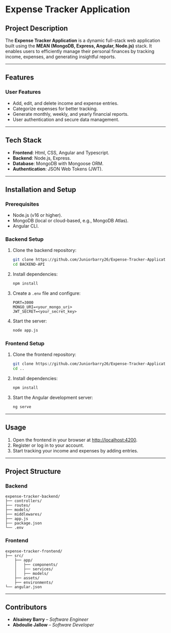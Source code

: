 # **Expense Tracker Application**

## **Project Description**
The **Expense Tracker Application** is a dynamic full-stack web application built using the **MEAN (MongoDB, Express, Angular, Node.js)** stack. It enables users to efficiently manage their personal finances by tracking income, expenses, and generating insightful reports.

---

## **Features**
### **User Features**
- Add, edit, and delete income and expense entries.
- Categorize expenses for better tracking.
- Generate monthly, weekly, and yearly financial reports.
- User authentication and secure data management.

---

## **Tech Stack**
- **Frontend**: Html, CSS, Angular and Typescript.
- **Backend**: Node.js, Express.
- **Database**: MongoDB with Mongoose ORM.
- **Authentication**: JSON Web Tokens (JWT).

---

## **Installation and Setup**

### **Prerequisites**
- Node.js (v16 or higher).
- MongoDB (local or cloud-based, e.g., MongoDB Atlas).
- Angular CLI.

### **Backend Setup**
1. Clone the backend repository:
   ```bash
   git clone https://github.com/Juniorbarry26/Expense-Tracker-Application
   cd BACKEND-API
   ```
2. Install dependencies:
   ```bash
   npm install
   ```
3. Create a `.env` file and configure:
   ```env
   PORT=3000
   MONGO_URI=<your_mongo_uri>
   JWT_SECRET=<your_secret_key>
   ```
4. Start the server:
   ```bash
   node app.js
   ```

### **Frontend Setup**
1. Clone the frontend repository:
   ```bash
   git clone https://github.com/Juniorbarry26/Expense-Tracker-Application
   cd ..
   ```
2. Install dependencies:
   ```bash
   npm install
   ```
3. Start the Angular development server:
   ```bash
   ng serve
   ```

---

## **Usage**
1. Open the frontend in your browser at [http://localhost:4200](http://localhost:4200).
2. Register or log in to your account.
3. Start tracking your income and expenses by adding entries.

---

## **Project Structure**
### **Backend**
```
expense-tracker-backend/
├── controllers/
├── routes/
├── models/
├── middlewares/
├── app.js
├── package.json
└── .env
```

### **Frontend**
```
expense-tracker-frontend/
├── src/
    ├── app/
    │   ├── components/
    │   ├── services/
    │   ├── models/
    ├── assets/
    ├── environments/
└── angular.json
```

---

## **Contributors**
- **Alsainey Barry** – *Software Engineer*
- **Abdoulie Jallow** – *Software Developer*
